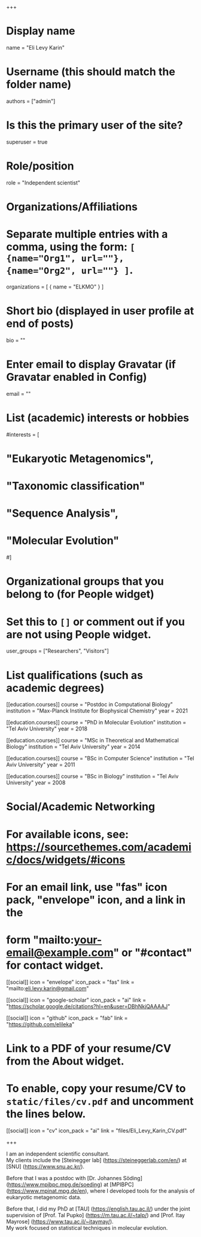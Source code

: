 +++

# Display name
name = "Eli Levy Karin"

# Username (this should match the folder name)
authors = ["admin"]

# Is this the primary user of the site?
superuser = true

# Role/position
role = "Independent scientist"

# Organizations/Affiliations
#   Separate multiple entries with a comma, using the form: `[ {name="Org1", url=""}, {name="Org2", url=""} ]`.
organizations = [ { name = "ELKMO" } ]

# Short bio (displayed in user profile at end of posts)
bio = ""

# Enter email to display Gravatar (if Gravatar enabled in Config)
email = ""

# List (academic) interests or hobbies
#interests = [
#  "Eukaryotic Metagenomics",
#  "Taxonomic classification"
#  "Sequence Analysis",
#  "Molecular Evolution"
#]

# Organizational groups that you belong to (for People widget)
#   Set this to `[]` or comment out if you are not using People widget.
user_groups = ["Researchers", "Visitors"]

# List qualifications (such as academic degrees)
[[education.courses]]
  course = "Postdoc in Computational Biology"
  institution = "Max-Planck Institute for Biophysical Chemistry"
  year = 2021
  
[[education.courses]]
  course = "PhD in Molecular Evolution"
  institution = "Tel Aviv University"
  year = 2018
  
[[education.courses]]
  course = "MSc in Theoretical and Mathematical Biology"
  institution = "Tel Aviv University"
  year = 2014

[[education.courses]]
  course = "BSc in Computer Science"
  institution = "Tel Aviv University"
  year = 2011

[[education.courses]]
  course = "BSc in Biology"
  institution = "Tel Aviv University"
  year = 2008

# Social/Academic Networking
# For available icons, see: https://sourcethemes.com/academic/docs/widgets/#icons
#   For an email link, use "fas" icon pack, "envelope" icon, and a link in the
#   form "mailto:your-email@example.com" or "#contact" for contact widget.

[[social]]
  icon = "envelope"
  icon_pack = "fas"
  link = "mailto:eli.levy.karin@gmail.com"

[[social]]
  icon = "google-scholar"
  icon_pack = "ai"
  link = "https://scholar.google.de/citations?hl=en&user=DBhNkjQAAAAJ"

[[social]]
  icon = "github"
  icon_pack = "fab"
  link = "https://github.com/elileka"

# Link to a PDF of your resume/CV from the About widget.
# To enable, copy your resume/CV to `static/files/cv.pdf` and uncomment the lines below.
[[social]]
  icon = "cv"
  icon_pack = "ai"
  link = "files/Eli_Levy_Karin_CV.pdf"

+++

I am an independent scientific consultant.  
My clients include the [Steinegger lab] (https://steineggerlab.com/en/) at [SNU] (https://www.snu.ac.kr/).

Before that I was a postdoc with [Dr. Johannes Söding] (https://www.mpibpc.mpg.de/soeding) at [MPIBPC] (https://www.mpinat.mpg.de/en), where I developed tools for the analysis of eukaryotic metagenomic data.  

Before that, I did my PhD at [TAU] (https://english.tau.ac.il/) under the joint supervision of [Prof. Tal Pupko] (https://m.tau.ac.il/~talp/) and [Prof. Itay Mayrose] (https://www.tau.ac.il/~itaymay/).  
My work focused on statistical techniques in molecular evolution.
